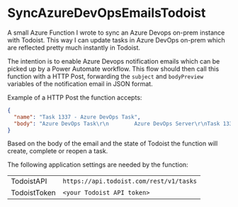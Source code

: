 # SyncAzureDevOpsEmailsTodoist

A small Azure Function I wrote to sync an Azure Devops on-prem instance with Todoist. This way I can update tasks in Azure DevOps on-prem which are reflected pretty much instantly in Todoist.

The intention is to enable Azure Devops notification emails which can be picked up by a Power Automate workflow. This flow should then call this function with a HTTP Post, forwarding the `subject` and `bodyPreview` variables of the notification email in JSON format.

Example of a HTTP Post the function accepts:

```json
{
  "name": "Task 1337 - Azure DevOps Task",
  "body": "Azure DevOps Task\r\n        Azure DevOps Server\r\nTask 1337 state was changed to Closed\r\n\r\nAzure DevOps Task\r\n\r\nView work item\r\nChanged By      John Doe\r\nState   Closed     Active\r\nReason  Completed     Reactivated\r\nWe sent you this no"
}
```

Based on the body of the email and the state of Todoist the function will create, complete or reopen a task.

The following application settings are needed by the function:

| | |
|-|-|
| TodoistAPI | `https://api.todoist.com/rest/v1/tasks` |
| TodoistToken | `<your Todoist API token>` |